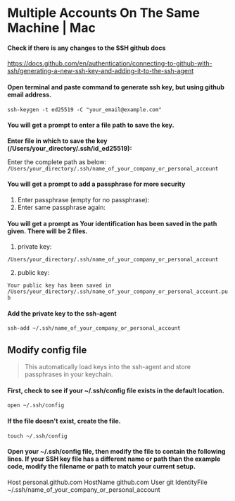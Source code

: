 # Multiple Accounts On The Same Machine | Mac

#### Check if there is any changes to the SSH github docs

https://docs.github.com/en/authentication/connecting-to-github-with-ssh/generating-a-new-ssh-key-and-adding-it-to-the-ssh-agent

#### Open terminal and paste command to generate ssh key, but using github email address.

`ssh-keygen -t ed25519 -C "your_email@example.com"`

#### You will get a prompt to enter a file path to save the key.

**Enter file in which to save the key (/Users/your_directory/.ssh/id_ed25519):**

Enter the complete path as below:
`/Users/your_directory/.ssh/name_of_your_company_or_personal_account`

#### You will get a prompt to add a passphrase for more security

1. Enter passphrase (empty for no passphrase):
2. Enter same passphrase again:

#### You will get a prompt as Your identification has been saved in the path given. There will be 2 files.

1. private key:

`/Users/your_directory/.ssh/name_of_your_company_or_personal_account`

2.  public key:

`Your public key has been saved in /Users/your_directory/.ssh/name_of_your_company_or_personal_account.pub`

#### Add the private key to the ssh-agent

`ssh-add ~/.ssh/name_of_your_company_or_personal_account`

## Modify config file
>This automatically load keys into the ssh-agent and store passphrases in your keychain.

#### First, check to see if your ~/.ssh/config file exists in the default location.

`open ~/.ssh/config`

#### If the file doesn't exist, create the file.

`touch ~/.ssh/config`

#### Open your ~/.ssh/config file, then modify the file to contain the following lines. If your SSH key file has a different name or path than the example code, modify the filename or path to match your current setup.

Host personal.github.com
HostName github.com
User git
IdentityFile ~/.ssh/name_of_your_company_or_personal_account
